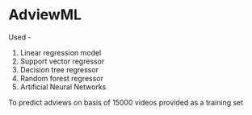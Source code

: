 # AdviewML

Used -
1. Linear regression model
2. Support vector regressor
3. Decision tree regressor
4. Random forest regressor
5. Artificial Neural Networks

To predict adviews on basis of 15000 videos provided as a training set
